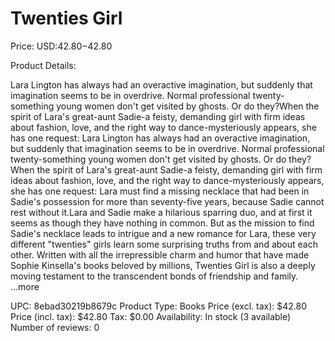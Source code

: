 # Twenties Girl

Price: USD:$42.80-$42.80

Product Details:

Lara Lington has always had an overactive imagination, but suddenly that imagination seems to be in overdrive. Normal professional twenty-something young women don't get visited by ghosts. Or do they?When the spirit of Lara's great-aunt Sadie-a feisty, demanding girl with firm ideas about fashion, love, and the right way to dance-mysteriously appears, she has one request: Lara Lington has always had an overactive imagination, but suddenly that imagination seems to be in overdrive. Normal professional twenty-something young women don't get visited by ghosts. Or do they?When the spirit of Lara's great-aunt Sadie-a feisty, demanding girl with firm ideas about fashion, love, and the right way to dance-mysteriously appears, she has one request: Lara must find a missing necklace that had been in Sadie's possession for more than seventy-five years, because Sadie cannot rest without it.Lara and Sadie make a hilarious sparring duo, and at first it seems as though they have nothing in common. But as the mission to find Sadie's necklace leads to intrigue and a new romance for Lara, these very different "twenties" girls learn some surprising truths from and about each other. Written with all the irrepressible charm and humor that have made Sophie Kinsella's books beloved by millions, Twenties Girl is also a deeply moving testament to the transcendent bonds of friendship and family. ...more

UPC: 8ebad30219b8679c
Product Type: Books
Price (excl. tax): $42.80
Price (incl. tax): $42.80
Tax: $0.00
Availability: In stock (3 available)
Number of reviews: 0